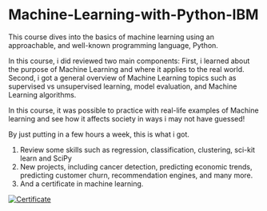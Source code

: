# Machine-Learning-with-Python-IBM

This course dives into the basics of machine learning using an approachable, and well-known programming language, Python. 

In this course, i did reviewed two main components:
First, i learned about the purpose of Machine Learning and where it applies to the real world. 
Second, i got a general overview of Machine Learning topics such as supervised vs unsupervised learning,  model evaluation, and Machine Learning algorithms. 

In this course, it was possible to practice with real-life examples of Machine learning and see how it affects society in ways i may not have guessed!

By just putting in a few hours a week, this is what i got.
1) Review some skills such as regression, classification, clustering, sci-kit learn and SciPy 
2) New projects, including cancer detection, predicting economic trends, predicting customer churn, recommendation engines, and many more.
3) And a certificate in machine learning.




[![Certificate][1]][2]

[1]: https://s3.amazonaws.com/coursera_assets/meta_images/generated/CERTIFICATE_LANDING_PAGE/CERTIFICATE_LANDING_PAGE~WFRB5L4F7QLQ/CERTIFICATE_LANDING_PAGE~WFRB5L4F7QLQ.jpeg
[2]: https://coursera.org/share/3bd769e186f39c71a9154b0b0e2042f8
